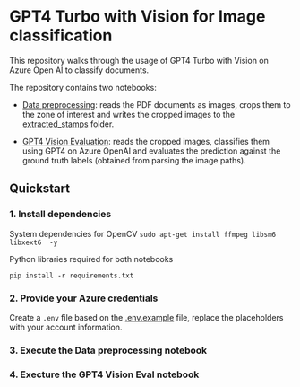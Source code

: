 # GPT4 Turbo with Vision for Image classification

This repository walks through the usage of GPT4 Turbo with Vision on Azure Open AI to classify documents.

The repository contains two notebooks:
- [Data preprocessing](./data_preprocessing.ipynb): reads the PDF documents as images, crops them to the zone of interest and writes the cropped images to the [extracted_stamps](./extracted_stamps/) folder.

- [GPT4 Vision Evaluation](./gpt4_vision_eval.ipynb): reads the cropped images, classifies them using GPT4 on Azure OpenAI and evaluates the prediction against the ground truth labels (obtained from parsing the image paths).

## Quickstart

### 1. Install dependencies

System dependencies for OpenCV
```sudo apt-get install ffmpeg libsm6 libxext6  -y```

Python libraries required for both notebooks

```pip install -r requirements.txt```

### 2. Provide your Azure credentials
Create a `.env` file based on the [.env.example](./.env.example) file, replace the placeholders with your account information.

### 3. Execute the Data preprocessing notebook
### 4. Execture the GPT4 Vision Eval notebook